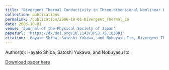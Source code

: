 ```yaml
---
title: "Divergent Thermal Conductivity in Three-dimensional Nonlinear Latices"
collection: publications
permalink: /publication/2006-10-01-Divergent_Thermal_Co
date: 2006-10-01
venue: 'Journal of the Physical Society of Japan'
paperurl: 'https://dx.doi.org/10.1143/JPSJ.75.103001'
citation: 'Hayato Shiba, Satoshi Yukawa, and Nobuyasu Ito, Divergent Thermal Conductivity in Three-dimensional Nonlinear Latices, Journal of the Physical Society of Japan, <b>75</b>, 103001, (2006)'
---
```


Author(s): Hayato Shiba, Satoshi Yukawa, and Nobuyasu Ito


<a href='https://dx.doi.org/10.1143/JPSJ.75.103001'>Download paper here</a>
